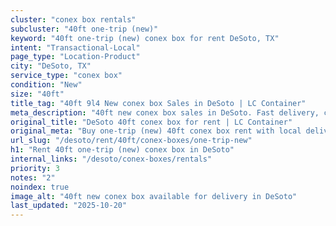 ```yaml
---
cluster: "conex box rentals"
subcluster: "40ft one-trip (new)"
keyword: "40ft one-trip (new) conex box for rent DeSoto, TX"
intent: "Transactional-Local"
page_type: "Location-Product"
city: "DeSoto, TX"
service_type: "conex box"
condition: "New"
size: "40ft"
title_tag: "40ft 9l4 New conex box Sales in DeSoto | LC Container"
meta_description: "40ft new conex box sales in DeSoto. Fast delivery, competitive pricing. Serving conex boxes area. Quote ID: P13. Call (214) 524-4168 for your free quote today."
original_title: "DeSoto 40ft conex box for rent | LC Container"
original_meta: "Buy one-trip (new) 40ft conex box rent with local delivery in DeSoto, TX. LC Container — local Since 2003. Request a fast quote today."
url_slug: "/desoto/rent/40ft/conex-boxes/one-trip-new"
h1: "Rent 40ft one-trip (new) conex box in DeSoto"
internal_links: "/desoto/conex-boxes/rentals"
priority: 3
notes: "2"
noindex: true
image_alt: "40ft new conex box available for delivery in DeSoto"
last_updated: "2025-10-20"
---
```


<!-- TODO: Add unique city/inventory copy, images, and internal links here. -->
